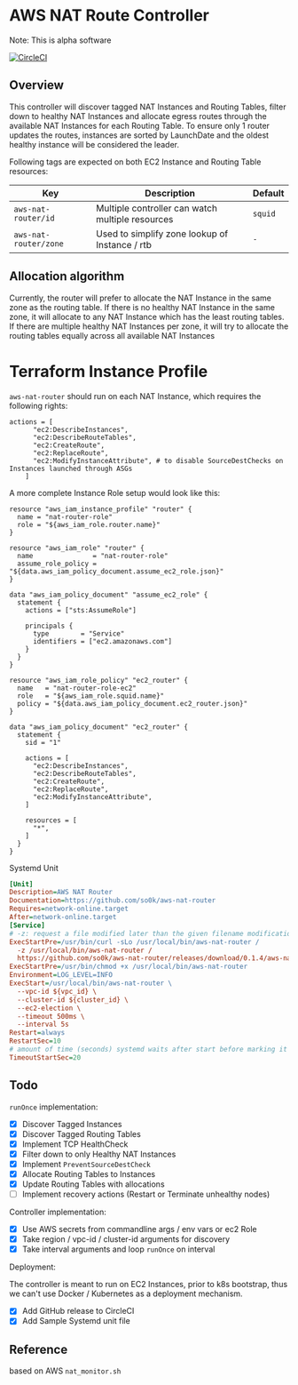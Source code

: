# AWS NAT Route Controller

Note: This is alpha software

[![CircleCI](https://circleci.com/gh/so0k/aws-nat-router.svg?style=svg)](https://circleci.com/gh/so0k/aws-nat-router)

## Overview

This controller will discover tagged NAT Instances and Routing Tables, filter down to healthy NAT Instances and allocate egress routes through the available NAT Instances for each Routing Table. To ensure only 1 router updates the routes, instances are sorted by LaunchDate and the oldest healthy instance will be considered the leader.

Following tags are expected on both EC2 Instance and Routing Table resources:

| Key                  | Description                                      | Default |
|----------------------|--------------------------------------------------|---------|
|`aws-nat-router/id`   | Multiple controller can watch multiple resources | `squid` |
|`aws-nat-router/zone` | Used to simplify zone lookup of Instance / rtb   | `-`     |

## Allocation algorithm

Currently, the router will prefer to allocate the NAT Instance in the same zone as the routing table.
If there is no healthy NAT Instance in the same zone, it will allocate to any NAT Instance which has the least routing tables.
If there are multiple healthy NAT Instances per zone, it will try to allocate the routing tables equally across all available NAT Instances

# Terraform Instance Profile

`aws-nat-router` should run on each NAT Instance, which requires the following rights:

```hcl
actions = [
      "ec2:DescribeInstances",
      "ec2:DescribeRouteTables",
      "ec2:CreateRoute",
      "ec2:ReplaceRoute",
      "ec2:ModifyInstanceAttribute", # to disable SourceDestChecks on Instances launched through ASGs
    ]
```

A more complete Instance Role setup would look like this:

```hcl
resource "aws_iam_instance_profile" "router" {
  name = "nat-router-role"
  role = "${aws_iam_role.router.name}"
}

resource "aws_iam_role" "router" {
  name               = "nat-router-role"
  assume_role_policy = "${data.aws_iam_policy_document.assume_ec2_role.json}"
}

data "aws_iam_policy_document" "assume_ec2_role" {
  statement {
    actions = ["sts:AssumeRole"]

    principals {
      type        = "Service"
      identifiers = ["ec2.amazonaws.com"]
    }
  }
}

resource "aws_iam_role_policy" "ec2_router" {
  name   = "nat-router-role-ec2"
  role   = "${aws_iam_role.squid.name}"
  policy = "${data.aws_iam_policy_document.ec2_router.json}"
}

data "aws_iam_policy_document" "ec2_router" {
  statement {
    sid = "1"

    actions = [
      "ec2:DescribeInstances",
      "ec2:DescribeRouteTables",
      "ec2:CreateRoute",
      "ec2:ReplaceRoute",
      "ec2:ModifyInstanceAttribute",
    ]

    resources = [
      "*",
    ]
  }
}
```

Systemd Unit

```ini
[Unit]
Description=AWS NAT Router
Documentation=https://github.com/so0k/aws-nat-router
Requires=network-online.target
After=network-online.target
[Service]
# -z: request a file modified later than the given filename modification date (mtime)
ExecStartPre=/usr/bin/curl -sLo /usr/local/bin/aws-nat-router /
  -z /usr/local/bin/aws-nat-router /
  https://github.com/so0k/aws-nat-router/releases/download/0.1.4/aws-nat-router
ExecStartPre=/usr/bin/chmod +x /usr/local/bin/aws-nat-router
Environment=LOG_LEVEL=INFO
ExecStart=/usr/local/bin/aws-nat-router \
  --vpc-id ${vpc_id} \
  --cluster-id ${cluster_id} \
  --ec2-election \
  --timeout 500ms \
  --interval 5s
Restart=always
RestartSec=10
# amount of time (seconds) systemd waits after start before marking it as failed
TimeoutStartSec=20
```

## Todo

`runOnce` implementation:

- [x] Discover Tagged Instances
- [x] Discover Tagged Routing Tables
- [x] Implement TCP HealthCheck
- [x] Filter down to only Healthy NAT Instances
- [x] Implement `PreventSourceDestCheck`
- [x] Allocate Routing Tables to Instances
- [x] Update Routing Tables with allocations
- [ ] Implement recovery actions (Restart or Terminate unhealthy nodes)

Controller implementation:

- [x] Use AWS secrets from commandline args / env vars or ec2 Role
- [x] Take region / vpc-id / cluster-id arguments for discovery
- [x] Take interval arguments and loop `runOnce` on interval

Deployment:

The controller is meant to run on EC2 Instances, prior to k8s bootstrap, thus we can't use Docker / Kubernetes as a deployment mechanism.

- [x] Add GitHub release to CircleCI
- [x] Add Sample Systemd unit file

## Reference

based on AWS `nat_monitor.sh`

